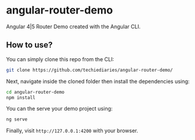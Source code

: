 # angular-router-demo
Angular 4|5 Router Demo created with the Angular CLI.

## How to use?

You can simply clone this repo from the CLI:

```bash
git clone https://github.com/techiediaries/angular-router-demo/
```

Next, navigate inside the cloned folder then install the dependencies using:

```bash
cd angular-router-demo
npm install
```

You can the serve your demo project using:

```bash
ng serve
```

Finally, visit `http://127.0.0.1:4200` with your browser.


